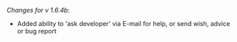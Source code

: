 _Changes for v 1.6.4b_:
- Added ability to 'ask developer' via E-mail for help, or send wish, advice or bug report
